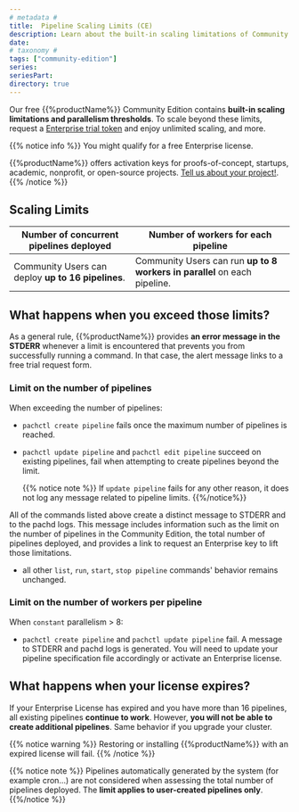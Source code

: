 ```yaml
---
# metadata # 
title:  Pipeline Scaling Limits (CE)
description: Learn about the built-in scaling limitations of Community Edition.
date: 
# taxonomy #
tags: ["community-edition"]
series:
seriesPart:
directory: true 
---
```


Our free {{%productName%}} Community Edition contains **built-in scaling limitations and parallelism thresholds**. To scale beyond these limits, request a [Enterprise trial token](https://www.pachyderm.com/trial/) and enjoy unlimited scaling, and more.

{{% notice info %}} 
You might qualify for a free Enterprise license.

{{%productName%}} offers activation keys for proofs-of-concept, startups, academic, nonprofit, or open-source projects. [Tell us about your project!](https://www.pachyderm.com/trial/).
{{% /notice %}}

## Scaling Limits

|**Number of concurrent pipelines** deployed| **Number of workers** for each pipeline|
|------|------|
|Community Users can deploy **up to 16 pipelines**.| Community Users can run **up to 8 workers in parallel** on each pipeline.|

## What happens when you exceed those limits?

As a general rule, {{%productName%}} provides **an error message in the STDERR** whenever a limit is encountered that prevents you from successfully running a command. In that case, the alert message links to a free trial request form.

### Limit on the number of pipelines
When exceeding the number of pipelines:

- `pachctl create pipeline` fails once the maximum number of pipelines is reached.

- `pachctl update pipeline`  and `pachctl edit pipeline` succeed on existing pipelines, fail when attempting to create pipelines beyond the limit.

  {{% notice note %}} 
  If `update pipeline` fails for any other reason, it does not log any message related to pipeline limits.
  {{%/notice%}}

All of the commands listed above create a distinct message to STDERR and to the pachd logs. This message includes information such as the limit on the number of pipelines in the Community Edition, the total number of pipelines deployed, and provides a link to request an Enterprise key to lift those limitations.  

- all other `list`, `run`, `start`, `stop pipeline` commands' behavior remains unchanged.

### Limit on the number of workers per pipeline
When `constant` parallelism > 8: 

- `pachctl create pipeline` and `pachctl update pipeline` fail. A message to STDERR and pachd logs is generated. You will need to update your pipeline specification file accordingly or activate an Enterprise license.

## What happens when your license expires? 

If your Enterprise License has expired and you have more than 16 pipelines, all existing pipelines **continue to work**. However, **you will not be able to create additional pipelines**. Same behavior if you upgrade your cluster.

{{% notice warning %}}
Restoring or installing {{%productName%}} with an expired license will fail.
{{% /notice %}}

{{% notice note %}}
Pipelines automatically generated by the system (for example cron...) are not considered when assessing the total number of pipelines deployed. The **limit applies to user-created pipelines only**. 
{{%/notice %}}
